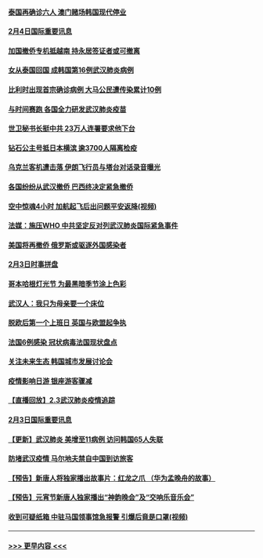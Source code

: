 #### [泰国再确诊六人 澳门赌场韩国现代停业](../pages/prog202/a102769239.md?t=02050112) 
#### [2月4日国际重要讯息](../pages/prog202/a102768884.md?t=02050112) 
#### [加国撤侨专机抵越南 持永居签证者或可撤离](../pages/prog202/a102768877.md?t=02050112) 
#### [女从泰国回国 成韩国第16例武汉肺炎病例](../pages/prog202/a102768669.md?t=02050112) 
#### [比利时出现首宗确诊病例 大马公民遭传染累计10例](../pages/prog202/a102768824.md?t=02050112) 
#### [与时间赛跑 各国全力研发武汉肺炎疫苗](../pages/prog202/a102768738.md?t=02050112) 
#### [世卫秘书长挺中共 23万人连署要求他下台](../pages/prog202/a102768717.md?t=02050112) 
#### [钻石公主号抵日本横滨 逾3700人隔离检疫](../pages/prog202/a102768714.md?t=02050112) 
#### [乌克兰客机遭击落 伊朗飞行员与塔台对话录音曝光](../pages/prog202/a102768645.md?t=02050112) 
#### [各国纷纷从武汉撤侨 巴西终决定紧急撤侨](../pages/prog202/a102768630.md?t=02050112) 
#### [空中惊魂4小时 加航起飞后出问题平安返降(视频)](../pages/prog202/a102768601.md?t=02050112) 
#### [法媒：施压WHO 中共坚定反对列武汉肺炎国际紧急事件](../pages/prog202/a102768584.md?t=02050112) 
#### [美国将再撤侨 俄罗斯或驱逐外国感染者](../pages/prog202/a102768247.md?t=02050112) 
#### [2月3日时事拼盘](../pages/prog202/a102768402.md?t=02050112) 
#### [哥本哈根灯光节 为最黑暗季节涂上色彩](../pages/prog202/a102768369.md?t=02050112) 
#### [武汉人：我只为母亲要一个床位](../pages/prog202/a102768250.md?t=02050112) 
#### [脱欧后第一个上班日 英国与欧盟起争执](../pages/prog202/a102768252.md?t=02050112) 
#### [法国6例感染 冠状病毒法国现状盘点](../pages/prog202/a102768157.md?t=02050112) 
#### [关注未来生态 韩国城市发展讨论会](../pages/prog202/a102768153.md?t=02050112) 
#### [疫情影响日游 银座游客骤减](../pages/prog202/a102768160.md?t=02050112) 
#### [【直播回放】2.3武汉肺炎疫情追踪](../pages/prog202/a102768128.md?t=02050112) 
#### [2月3日国际重要讯息](../pages/prog202/a102767896.md?t=02050112) 
#### [【更新】武汉肺炎 美增至11病例 访问韩国65人失联](../pages/prog202/a102758911.md?t=02050112) 
#### [防堵武汉疫情 马尔地夫禁自中国到访旅客](../pages/prog202/a102767847.md?t=02050112) 
#### [【预告】新唐人将独家播出故事片：红龙之爪 （华为孟晚舟的故事）](../pages/prog202/a102767728.md?t=02050112) 
#### [【预告】元宵节新唐人独家播出“神韵晚会”及“交响乐音乐会”](../pages/prog202/a102767674.md?t=02050112) 
#### [收到可疑纸箱 中驻马国领事馆急报警 引爆后竟是口罩(视频)](../pages/prog202/a102767695.md?t=02050112) 

----
#### [ >>> 更早内容 <<< ](../indexes/prog202-earlier.md)
